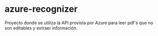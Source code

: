# azure-recognizer

Proyecto donde se utiliza la API provista por Azure para leer pdf's que no son editables y extraer información.
